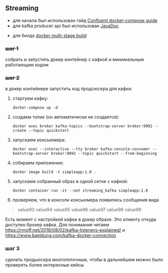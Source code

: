 ## Streaming
* для начала был использован гайд [Confluent docker-compose guide](https://developer.confluent.io/quickstart/kafka-docker/)
* для kafka producer api был использован [JavaDoc](https://kafka.apache.org/33/javadoc/index.html?org/apache/kafka/clients/producer/KafkaProducer.html)
- для билда  [docker multi-stage build](https://docs.docker.com/build/building/multi-stage/)

### ~~шаг 1~~
собрать и запустить докер контейнер с кафкой и минимальным работающим кодом

### ~~шаг 2~~
в докер контейнере запустить код продсюсера для кафки:
1. стартуем кафку:
   ```
   docker-compose up -d
   ```
2. создаем топик (он автоматически не создается):
   ```
   docker exec broker kafka-topics --bootstrap-server broker:9092 --create --topic quickstart
   ```
3. запускаем консьюмера:
   ```
   docker exec --interactive --tty broker kafka-console-consumer --bootstrap-server broker:9092 --topic quickstart --from-beginning
   ```
5. собираем приложение:
   ```
   docker image build -t simpleapp:1.0 .
   ```
5. запускаем собранный образ в одной сетке с кафкой:
   ```
   docker container run -it --net streaming_kafka simpleapp:1.0
   ```
6. проверяем, что в консоли консьюмера появились сообщения вида
  >value93
  value94
  value95
  value96
  value97
  value98
  value99
  
  Есть момент с настройкой кафки в докер образе. Это клиенту откуда доступен брокер кафка. Для понимания читаем https://rmoff.net/2018/08/02/kafka-listeners-explained/ и https://www.baeldung.com/kafka-docker-connection
  
### шаг 3
сделать продьюсера многопоточным, чтобы в дальнейшем можно было проверять более интересные кейсы